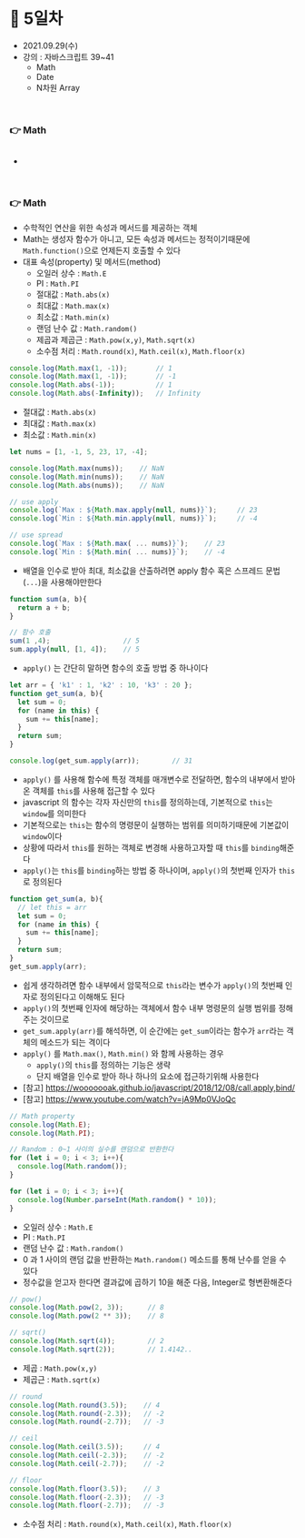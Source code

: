 # 📌 5일차 
- 2021.09.29(수)
- 강의 : 자바스크립트 39~41
  - Math
  - Date
  - N차원 Array
  

<br>

### 👉 Math
```javascript
```
-

<br>


### 👉 Math
- 수학적인 연산을 위한 속성과 메서드를 제공하는 객체
- Math는 생성자 함수가 아니고, 모든 속성과 메서드는 정적이기때문에 `Math.function()`으로 언제든지 호출할 수 있다 
- 대표 속성(property) 및 메서드(method)
  - 오일러 상수 : `Math.E`
  - PI : `Math.PI`
  - 절대값 : `Math.abs(x)`
  - 최대값 : `Math.max(x)`
  - 최소값 : `Math.min(x)`
  - 랜덤 난수 값 : `Math.random()`
  - 제곱과 제곱근 : `Math.pow(x,y)`, `Math.sqrt(x)`
  - 소수점 처리 : `Math.round(x)`, `Math.ceil(x)`, `Math.floor(x)`
```javascript
console.log(Math.max(1, -1));       // 1
console.log(Math.max(1, -1));       // -1
console.log(Math.abs(-1));          // 1
console.log(Math.abs(-Infinity));   // Infinity
```
- 절대값 : `Math.abs(x)`
- 최대값 : `Math.max(x)`
- 최소값 : `Math.min(x)`
```javascript
let nums = [1, -1, 5, 23, 17, -4];

console.log(Math.max(nums));    // NaN
console.log(Math.min(nums));    // NaN
console.log(Math.abs(nums));    // NaN

// use apply
console.log(`Max : ${Math.max.apply(null, nums)}`);     // 23
console.log(`Min : ${Math.min.apply(null, nums)}`);     // -4

// use spread
console.log(`Max : ${Math.max( ... nums)}`);    // 23
console.log(`Min : ${Math.min( ... nums)}`);    // -4
```
- 배열을 인수로 받아 최대, 최소값을 산출하려면 apply 함수 혹은 스프레드 문법(`...`)을 사용해야만한다
```javascript
function sum(a, b){
  return a + b;
}

// 함수 호출
sum(1 ,4);                  // 5
sum.apply(null, [1, 4]);    // 5
```
- `apply()` 는 간단히 말하면 함수의 호출 방법 중 하나이다
```javascript
let arr = { 'k1' : 1, 'k2' : 10, 'k3' : 20 };
function get_sum(a, b){
  let sum = 0;
  for (name in this) {
    sum += this[name];
  }
  return sum;
}

console.log(get_sum.apply(arr));        // 31
```
- `apply()` 를 사용해 함수에 특정 객체를 매개변수로 전달하면, 함수의 내부에서 받아온 객체를 `this`를 사용해 접근할 수 있다
- javascript 의 함수는 각자 자신만의 `this`를 정의하는데, 기본적으로 `this`는 `window`를 의미한다
- 기본적으로는 `this`는 함수의 명령문이 실행하는 범위를 의미하기때문에 기본값이 `window`이다
- 상황에 따라서 `this`를 원하는 객체로 변경해 사용하고자할 때 `this`를 `binding`해준다
- `apply()`는 `this`를 `binding`하는 방법 중 하나이며, `apply()`의 첫번째 인자가 `this`로 정의된다
```javascript
function get_sum(a, b){
  // let this = arr 
  let sum = 0;
  for (name in this) {
    sum += this[name];
  }
  return sum;
}
get_sum.apply(arr);
```
- 쉽게 생각하려면 함수 내부에서 암묵적으로 `this`라는 변수가 `apply()`의 첫번째 인자로 정의된다고 이해해도 된다
- `apply()`의 첫번째 인자에 해당하는 객체에서 함수 내부 명령문의 실행 범위를 정해주는 것이므로
- `get_sum.apply(arr)`를 해석하면, 이 순간에는 `get_sum`이라는 함수가 `arr`라는 객체의 메소드가 되는 격이다
- `apply()` 를 `Math.max()`, `Math.min()` 와 함께 사용하는 경우 
  - `apply()`의 `this`를 정의하는 기능은 생략
  - 단지 배열을 인수로 받아 하나 하나의 요소에 접근하기위해 사용한다
- [참고] https://wooooooak.github.io/javascript/2018/12/08/call,apply,bind/
- [참고] https://www.youtube.com/watch?v=jA9Mp0VJoQc
```javascript
// Math property
console.log(Math.E);
console.log(Math.PI);

// Random : 0~1 사이의 실수를 랜덤으로 반환한다
for (let i = 0; i < 3; i++){
  console.log(Math.random());
}

for (let i = 0; i < 3; i++){
  console.log(Number.parseInt(Math.random() * 10));
}
```
- 오일러 상수 : `Math.E`
- PI : `Math.PI`
- 랜덤 난수 값 : `Math.random()`
- 0 과 1 사이의 랜덤 값을 반환하는 `Math.random()` 메소드를 통해 난수를 얻을 수 있다
- 정수값을 얻고자 한다면 결과값에 곱하기 10을 해준 다음, Integer로 형변환해준다 
```javascript
// pow()
console.log(Math.pow(2, 3));      // 8
console.log(Math.pow(2 ** 3));    // 8

// sqrt()
console.log(Math.sqrt(4));        // 2
console.log(Math.sqrt(2));        // 1.4142..
```
- 제곱 : `Math.pow(x,y)`
- 제곱근 : `Math.sqrt(x)`
```javascript
// round
console.log(Math.round(3.5));    // 4
console.log(Math.round(-2.3));   // -2
console.log(Math.round(-2.7));   // -3

// ceil
console.log(Math.ceil(3.5));     // 4
console.log(Math.ceil(-2.3));    // -2
console.log(Math.ceil(-2.7));    // -2

// floor
console.log(Math.floor(3.5));    // 3
console.log(Math.floor(-2.3));   // -3
console.log(Math.floor(-2.7));   // -3
```
- 소수점 처리 : `Math.round(x)`, `Math.ceil(x)`, `Math.floor(x)`


<br>